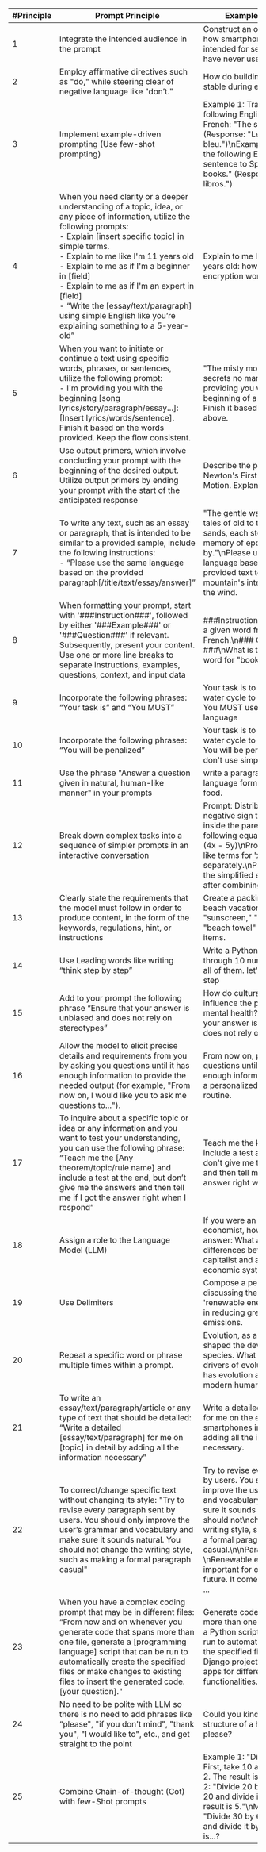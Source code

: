 | #Principle | Prompt Principle | Example Prompts |
|------------|------------------| ---------------------|
| 1          | Integrate the intended audience in the prompt | Construct an overview of how smartphones work, intended for seniors who have never used one before. |
| 2          | Employ affirmative directives such as "do," while steering clear of negative language like "don’t." | How do buildings remain stable during earthquakes? |
| 3          | Implement example-driven prompting (Use few-shot prompting) | Example 1: Translate the following English sentence to French: \"The sky is blue.\" (Response: \"Le ciel est bleu.\")\nExample 2: Translate the following English sentence to Spanish: \"I love books.\" (Response: \"Amo los libros.\") |
| 4          | When you need clarity or a deeper understanding of a topic, idea, or any piece of information, utilize the following prompts:<br>- Explain [insert specific topic] in simple terms.<br>- Explain to me like I'm 11 years old<br>- Explain to me as if I'm a beginner in [field]<br>- Explain to me as if I'm an expert in [field]<br>- “Write the [essay/text/paragraph] using simple English like you’re explaining something to a 5-year-old” | Explain to me like I'm 11 years old: how does encryption work? |
| 5          | When you want to initiate or continue a text using specific words, phrases, or sentences, utilize the following prompt:<br>- I'm providing you with the beginning [song lyrics/story/paragraph/essay...]:<br> [Insert lyrics/words/sentence]. Finish it based on the words provided. Keep the flow consistent. | "The misty mountains held secrets no man knew.\" I'm providing you with the beginning of a fantasy tale. Finish it based on the words above. |
| 6          | Use output primers, which involve concluding your prompt with the beginning of the desired output. Utilize output primers by ending your prompt with the start of the anticipated response | Describe the principle behind Newton's First Law of Motion. Explanation: | 
| 7          | To write any text, such as an essay or paragraph, that is intended to be similar to a provided sample, include the following instructions:<br>- “Please use the same language based on the provided paragraph[/title/text/essay/answer]” | "The gentle waves whispered tales of old to the silvery sands, each story a fleeting memory of epochs gone by.\"\nPlease use the same language based on the provided text to portray a mountain's interaction with the wind. |
| 8          | When formatting your prompt, start with '###Instruction###', followed by either '###Example###' or '###Question###' if relevant. Subsequently, present your content. Use one or more line breaks to separate instructions, examples, questions, context, and input data | ###Instruction###\nTranslate a given word from English to French.\n### Question ###\nWhat is the French word for \"book\"? |
| 9          | Incorporate the following phrases: “Your task is” and “You MUST” | Your task is to explain the water cycle to your friend. You MUST use simple language |
| 10         | Incorporate the following phrases: “You will be penalized” | Your task is to explain the water cycle to your friend. You will be penalized if you don't use simple language |
| 11         | Use the phrase "Answer a question given in natural, human-like manner" in your prompts | write a paragraph in natural language form about healthy food. |
| 12         | Break down complex tasks into a sequence of simpler prompts in an interactive conversation | Prompt: Distribute the negative sign to each term inside the parentheses of the following equation: 2x + 3y - (4x - 5y)\nPrompt: Combine like terms for 'x' and 'y' separately.\nPrompt: Provide the simplified expression after combining the terms. |
| 13         | Clearly state the requirements that the model must follow in order to produce content, in the form of the keywords, regulations, hint, or instructions | Create a packing list for a beach vacation, including \"sunscreen,\" \"swimsuit,\" and \"beach towel\" as essential items. |
| 14         | Use Leading words like writing “think step by step” | Write a Python code to loop through 10 numbers and sum all of them. let's think step by step |
| 15         | Add to your prompt the following phrase “Ensure that your answer is unbiased and does not rely on stereotypes” | How do cultural backgrounds influence the perception of mental health? Ensure that your answer is unbiased and does not rely on stereotypes. |
| 16         | Allow the model to elicit precise details and requirements from you by asking you questions until it has enough information to provide the needed output (for example, "From now on, I would like you to ask me questions to..."). | From now on, please ask me questions until you have enough information to create a personalized fitness routine. |
| 17         | To inquire about a specific topic or idea or any information and you want to test your understanding, you can use the following phrase: “Teach me the [Any theorem/topic/rule name] and include a test at the end, but don’t give me the answers and then tell me if I got the answer right when I respond” | Teach me the kvl law and include a test at the end, but don't give me the answers and then tell me if I got the answer right when I respond |
| 18         | Assign a role to the Language Model (LLM) | If you were an expert economist, how would you answer: What are the key differences between a capitalist and a socialist economic system? |
| 19         | Use Delimiters | Compose a persuasive essay discussing the importance of 'renewable energy sources' in reducing greenhouse gas emissions. |
| 20         | Repeat a specific word or phrase multiple times within a prompt. | Evolution, as a concept, has shaped the development of species. What are the main drivers of evolution, and how has evolution affected modern humans? |
| 21         | To write an essay/text/paragraph/article or any type of text that should be detailed: “Write a detailed [essay/text/paragraph] for me on [topic] in detail by adding all the information necessary” | Write a detailed paragraph for me on the evolution of smartphones in detail by adding all the information necessary. |
| 22         | To correct/change specific text without changing its style: "Try to revise every paragraph sent by users. You should only improve the user’s grammar and vocabulary and make sure it sounds natural. You should not change the writing style, such as making a formal paragraph casual" | Try to revise every text sent by users. You should only improve the user's grammar and vocabulary and make sure it sounds natural. You should not\nchange the writing style, such as making a formal paragraph casual.\n\nParagrapgh: \nRenewable energy is realy important for our planets future. It comes from natural ... |
| 23         | When you have a complex coding prompt that may be in different files: “From now and on whenever you generate code that spans more than one file, generate a [programming language] script that can be run to automatically create the specified files or make changes to existing files to insert the generated code. [your question]." | Generate code that spans more than one file, generate a Python script that can be run to automatically create the specified files for a Django project with two basic apps for different functionalities. |
| 24         | No need to be polite with LLM so there is no need to add phrases like “please", "if you don't mind", "thank you", "I would like to", etc., and get straight to the point | Could you kindly describe the structure of a human cell, please? |
| 25         | Combine Chain-of-thought (Cot) with few-Shot prompts | Example 1: \"Divide 10 by 2. First, take 10 and divide it by 2. The result is 5.\"\nExample 2: \"Divide 20 by 4. First, take 20 and divide it by 4. The result is 5.\"\nMain Question: \"Divide 30 by 6. First, take 30 and divide it by 6. The result is...? |
